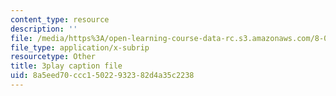 ```yaml
---
content_type: resource
description: ''
file: /media/https%3A/open-learning-course-data-rc.s3.amazonaws.com/8-06-quantum-physics-iii-spring-2018/8a5eed70ccc15022932382d4a35c2238_83lPKkTfGlY.vtt
file_type: application/x-subrip
resourcetype: Other
title: 3play caption file
uid: 8a5eed70-ccc1-5022-9323-82d4a35c2238
---
```

